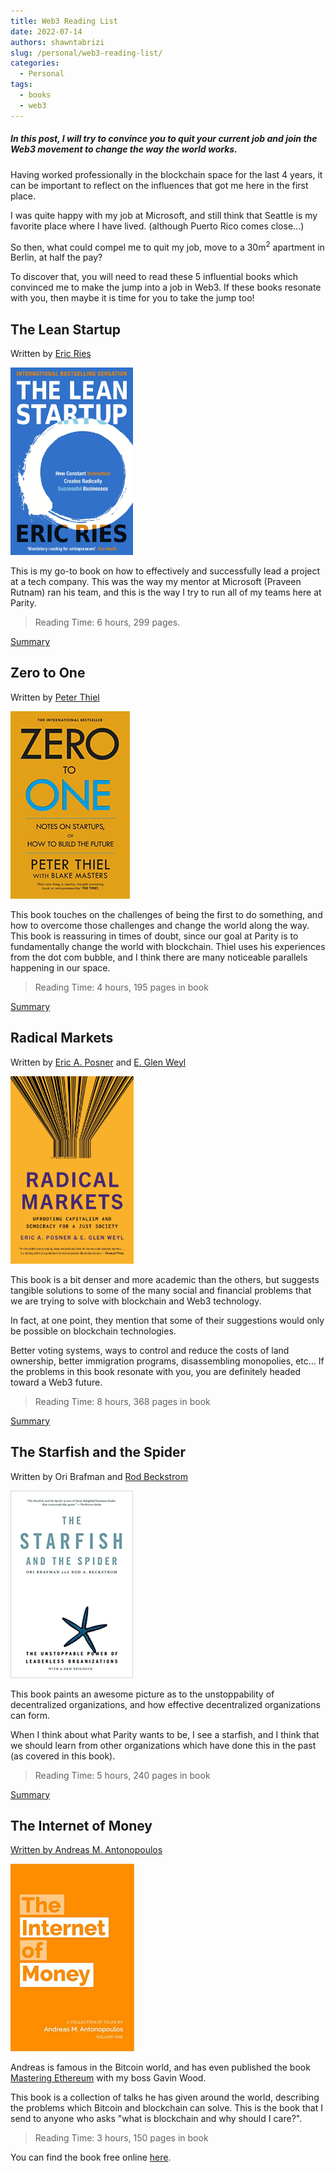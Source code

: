 ```yaml
---
title: Web3 Reading List
date: 2022-07-14
authors: shawntabrizi
slug: /personal/web3-reading-list/
categories:
  - Personal
tags:
  - books
  - web3
---
```


##### In this post, I will try to convince you to quit your current job and join the Web3 movement to change the way the world works.

Having worked professionally in the blockchain space for the last 4 years, it can be important to reflect on the influences that got me here in the first place.

I was quite happy with my job at Microsoft, and still think that Seattle is my favorite place where I have lived. (although Puerto Rico comes close...)

So then, what could compel me to quit my job, move to a 30m<sup>2</sup> apartment in Berlin, at half the pay?

To discover that, you will need to read these 5 influential books which convinced me to make the jump into a job in Web3. If these books resonate with you, then maybe it is time for you to take the jump too!

## The Lean Startup

Written by [Eric Ries](https://en.wikipedia.org/wiki/Eric_Ries)

<img src="/assets/images/the-lean-startup.jpg" height="300px" />

This is my go-to book on how to effectively and successfully lead a project at a tech company. This was the way my mentor at Microsoft (Praveen Rutnam) ran his team, and this is the way I try to run all of my teams here at Parity.

> Reading Time: 6 hours, 299 pages.

[Summary](https://contentfiesta.com/book-notes/the-lean-startup-summary/)

## Zero to One

Written by [Peter Thiel](https://en.wikipedia.org/wiki/Peter_Thiel)

<img src="/assets/images/zero-to-one.jpg" height="300px" />

This book touches on the challenges of being the first to do something, and how to overcome those challenges and change the world along the way. This book is reassuring in times of doubt, since our goal at Parity is to fundamentally change the world with blockchain. Thiel uses his experiences from the dot com bubble, and I think there are many noticeable parallels happening in our space.

> Reading Time: 4 hours, 195 pages in book

[Summary](https://howdo.com/book-summaries/zero-to-one-summary-and-review/)

## Radical Markets

Written by [Eric A. Posner](https://en.wikipedia.org/wiki/Eric_Posner) and [E. Glen Weyl](https://en.wikipedia.org/wiki/Glen_Weyl)

<img src="/assets/images/radical-markets.jpg" height="300px" />

This book is a bit denser and more academic than the others, but suggests tangible solutions to some of the many social and financial problems that we are trying to solve with blockchain and Web3 technology.

In fact, at one point, they mention that some of their suggestions would only be possible on blockchain technologies.

Better voting systems, ways to control and reduce the costs of land ownership, better immigration programs, disassembling monopolies, etc... If the problems in this book resonate with you, you are definitely headed toward a Web3 future.

> Reading Time: 8 hours, 368 pages in book

[Summary](https://vitalik.ca/general/2018/04/20/radical_markets.html)

## The Starfish and the Spider

Written by Ori Brafman and [Rod Beckstrom](https://en.wikipedia.org/wiki/Rod_Beckstrom)

<img src="/assets/images/the-starfish-and-the-spider.jpg" height="300px" />

This book paints an awesome picture as to the unstoppability of decentralized organizations, and how effective decentralized organizations can form.

When I think about what Parity wants to be, I see a starfish, and I think that we should learn from other organizations which have done this in the past (as covered in this book).

> Reading Time: 5 hours, 240 pages in book

[Summary](https://wikileaks.org/gifiles/attach/23/23016_Starfish%20and%20the%20Spider.pdf)

## The Internet of Money

[Written by Andreas M. Antonopoulos](https://en.wikipedia.org/wiki/Andreas_Antonopoulos)

<img src="/assets/images/the-internet-of-money.jpg" height="300px" />

Andreas is famous in the Bitcoin world, and has even published the book [Mastering Ethereum](https://github.com/ethereumbook/ethereumbook) with my boss Gavin Wood.

This book is a collection of talks he has given around the world, describing the problems which Bitcoin and blockchain can solve. This is the book that I send to anyone who asks "what is blockchain and why should I care?".

> Reading Time: 3 hours, 150 pages in book

You can find the book free online [here](https://github.com/erangadbw/IoMv1).
